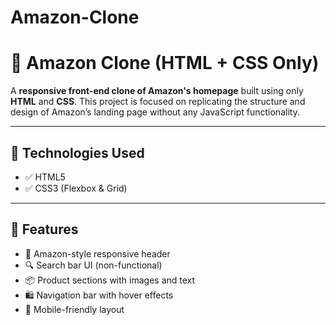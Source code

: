 # Amazon-Clone

# 🛒 Amazon Clone (HTML + CSS Only)

A **responsive front-end clone of Amazon's homepage** built using only **HTML** and **CSS**. This project is focused on replicating the structure and design of Amazon’s landing page without any JavaScript functionality.

---

## 🚀 Technologies Used

- ✅ HTML5
- ✅ CSS3 (Flexbox & Grid)

---

## 📸 Features

- 🧭 Amazon-style responsive header
- 🔍 Search bar UI (non-functional)
- 📦 Product sections with images and text
- 🛍 Navigation bar with hover effects
- 📱 Mobile-friendly layout
